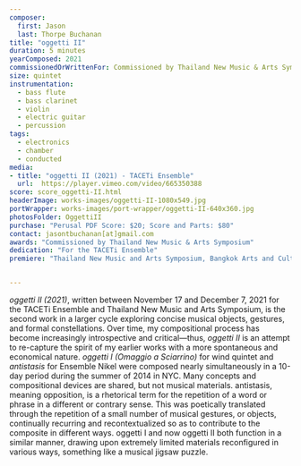 ```yaml
---
composer:
  first: Jason
  last: Thorpe Buchanan
title: "oggetti II"
duration: 5 minutes
yearComposed: 2021
commissionedOrWrittenFor: Commissioned by Thailand New Music & Arts Symposium
size: quintet
instrumentation:
  - bass flute
  - bass clarinet
  - violin
  - electric guitar
  - percussion
tags:
  - electronics
  - chamber
  - conducted
media:
- title: "oggetti II (2021) - TACETi Ensemble"
  url:  https://player.vimeo.com/video/665350388
score: score_oggetti-II.html
headerImage: works-images/oggetti-II-1080x549.jpg
portWrapper: works-images/port-wrapper/oggetti-II-640x360.jpg
photosFolder: OggettiII
purchase: "Perusal PDF Score: $20; Score and Parts: $80"
contact: jasontbuchanan[at]gmail.com
awards: "Commissioned by Thailand New Music & Arts Symposium"
dedication: "For the TACETi Ensemble"
premiere: "Thailand New Music and Arts Symposium, Bangkok Arts and Culture Centre, Thailand - December 19, 2021"   


---
```

*oggetti II (2021)*, written between November 17 and December 7, 2021 for the TACETi Ensemble and Thailand New Music and Arts Symposium, is the second work in a larger cycle exploring concise musical objects, gestures, and formal constellations. Over time, my compositional process has become increasingly introspective and critical—thus, *oggetti II* is an attempt to re-capture the spirit of my earlier works with a more spontaneous and economical nature. *oggetti I (Omaggio a Sciarrino)* for wind quintet and *antistasis* for Ensemble Nikel were composed nearly simultaneously in a 10-day period during the summer of 2014 in NYC. Many concepts and compositional devices are shared, but not musical materials. antistasis, meaning opposition, is a rhetorical term for the repetition of a word or phrase in a different or contrary sense. This was poetically translated through the repetition of a small number of musical gestures, or objects, continually recurring and recontextualized so as to contribute to the composite in different ways. oggetti I and now oggetti II both function in a similar manner, drawing upon extremely limited materials reconfigured in various ways, something like a musical jigsaw puzzle.
